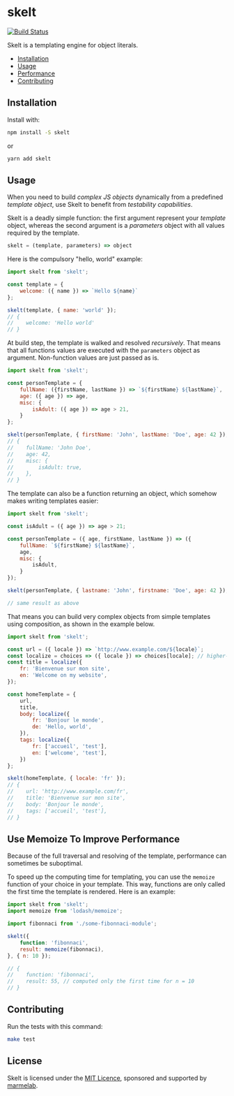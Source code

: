 # skelt

[![Build Status](https://travis-ci.org/marmelab/skelt.svg?branch=master)](https://travis-ci.org/marmelab/skelt)

Skelt is a templating engine for object literals.

- [Installation](#installation)
- [Usage](#usage)
- [Performance](#use-memoize-to-improve-performance)
- [Contributing](#contributing)

## Installation

Install with:

```sh
npm install -S skelt
```

or

```sh
yarn add skelt
```

## Usage

When you need to build *complex JS objects* dynamically from a predefined *template object*, use Skelt to benefit from *testability capabilities*.

Skelt is a deadly simple function: the first argument represent your *template* object, whereas the second argument is a *parameters* object with all values required by the template.

```js
skelt = (template, parameters) => object
```

Here is the compulsory "hello, world" example:

```js
import skelt from 'skelt';

const template = {
    welcome: ({ name }) => `Hello ${name}`
};

skelt(template, { name: 'world' });
// {
//    welcome: 'Hello world'
// }
```

At build step, the template is walked and resolved *recursively*. That means that all functions values are executed with the `parameters` object as argument. Non-function values are just passed as is.

```js
import skelt from 'skelt';

const personTemplate = {
    fullName: ({firstName, lastName }) => `${firstName} ${lastName}`,
    age: ({ age }) => age,
    misc: {
        isAdult: ({ age }) => age > 21,
    }
};

skelt(personTemplate, { firstName: 'John', lastName: 'Doe', age: 42 });
// {
//    fullName: 'John Doe',
//    age: 42,
//    misc: {
//        isAdult: true,
//    },
// }
```

The template can also be a function returning an object, which somehow makes writing templates easier:

```js
import skelt from 'skelt';

const isAdult = ({ age }) => age > 21;

const personTemplate = ({ age, firstName, lastName }) => ({
    fullName: `${firstName} ${lastName}`,
    age,
    misc: {
        isAdult,
    }
});

skelt(personTemplate, { lastname: 'John', firstname: 'Doe', age: 42 });

// same result as above
```

That means you can build very complex objects from simple templates using composition, as shown in the example below.

```js
import skelt from 'skelt';

const url = ({ locale }) => `http://www.example.com/${locale}`;
const localize = choices => ({ locale }) => choices[locale]; // higher-order function!
const title = localize({
    fr: 'Bienvenue sur mon site',
    en: 'Welcome on my website',
});

const homeTemplate = {
    url,
    title,
    body: localize({
        fr: 'Bonjour le monde',
        de: 'Hello, world',
    }),
    tags: localize({
        fr: ['accueil', 'test'],
        en: ['welcome', 'test'],
    })
};

skelt(homeTemplate, { locale: 'fr' });
// {
//    url: 'http://www.example.com/fr',
//    title: 'Bienvenue sur mon site',
//    body: 'Bonjour le monde',
//    tags: ['accueil', 'test'],
// }
```

## Use Memoize To Improve Performance

Because of the full traversal and resolving of the template, performance can sometimes be suboptimal.

To speed up the computing time for templating, you can use the `memoize` function of your choice in your template. This way, functions are only called the first time the template is rendered. Here is an example:

```js
import skelt from 'skelt';
import memoize from 'lodash/memoize';

import fibonnaci from './some-fibonnaci-module';

skelt({
    function: 'fibonnaci',
    result: memoize(fibonnaci),
}, { n: 10 });

// {
//    function: 'fibonnaci',
//    result: 55, // computed only the first time for n = 10
// }
```

## Contributing

Run the tests with this command:

```sh
make test
```

## License

Skelt is licensed under the [MIT Licence](https://github.com/marmelab/skelt/blob/master/LICENSE.md), sponsored and supported by [marmelab](http://marmelab.com).
